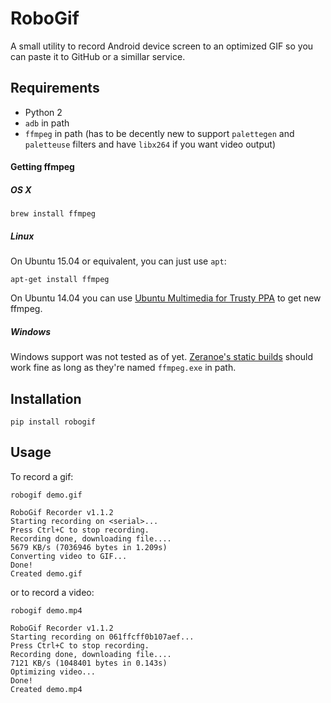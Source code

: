 # RoboGif

A small utility to record Android device screen to an optimized GIF so you can paste it to GitHub or a simillar service.

## Requirements

* Python 2
* `adb` in path
* `ffmpeg` in path (has to be decently new to support `palettegen` and `paletteuse` filters and have `libx264` if you want video output)

#### Getting ffmpeg

##### OS X

```
brew install ffmpeg
```

##### Linux

On Ubuntu 15.04 or equivalent, you can just use `apt`:

```
apt-get install ffmpeg
```

On Ubuntu 14.04 you can use [Ubuntu Multimedia for Trusty PPA](https://launchpad.net/~mc3man/+archive/ubuntu/trusty-media) to get new ffmpeg.
 
##### Windows
 
Windows support was not tested as of yet. [Zeranoe's static builds](http://ffmpeg.zeranoe.com/builds/) should work fine as long as they're named `ffmpeg.exe` in path. 


## Installation

```
pip install robogif
```

## Usage

To record a gif:

```
robogif demo.gif

RoboGif Recorder v1.1.2
Starting recording on <serial>...
Press Ctrl+C to stop recording.
Recording done, downloading file....
5679 KB/s (7036946 bytes in 1.209s)
Converting video to GIF...
Done!
Created demo.gif
```

or to record a video:

```
robogif demo.mp4

RoboGif Recorder v1.1.2
Starting recording on 061ffcff0b107aef...
Press Ctrl+C to stop recording.
Recording done, downloading file....
7121 KB/s (1048401 bytes in 0.143s)
Optimizing video...
Done!
Created demo.mp4
```
